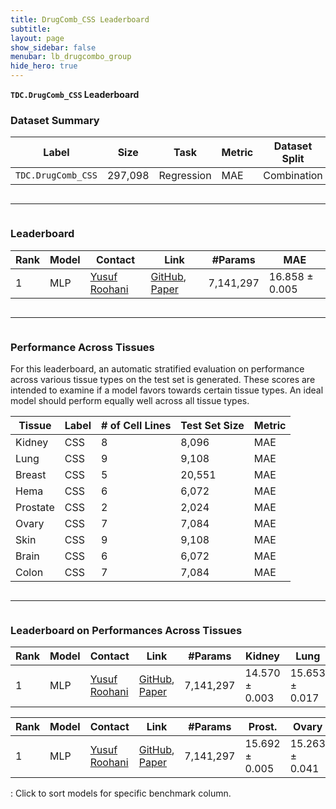 ```yaml
---
title: DrugComb_CSS Leaderboard
subtitle:
layout: page
show_sidebar: false
menubar: lb_drugcombo_group
hide_hero: true
---
```


<p class="is-size-3"><b><code>TDC.DrugComb_CSS</code> Leaderboard</b></p>

### Dataset Summary

<table class="table is-striped is-hoverable">
  <thead>
  <tr>
    <th>Label</th>
    <th>Size</th>
    <th>Task</th>
    <th>Metric</th>
    <th>Dataset Split</th>
  </tr>
  </thead>
  <tr>
    <td><code>TDC.DrugComb_CSS</code></td>
    <td>297,098</td>
    <td>Regression</td>
    <td>MAE</td>
    <td>Combination</td>
  </tr>
</table>

<div class="column is-12">
    <hr />
</div>

### Leaderboard

<table class="table is-striped is-hoverable" id="A">
  <thead>
  <tr>
   <!--When a header is clicked, run the sortTable function, with a parameter, 0 for sorting by names, 1 for sorting by country:-->  
    <th>Rank</th>
    <th>Model</th>
    <th>Contact</th>
    <th>Link</th>
    <th>#Params</th>
    <th onclick="sortTable(5, 'A', 'asc')">MAE</th>
  </tr>
</thead>
  <tr> 
  <td> 1 </td> 
  <td> MLP </td> 
  <td><a href="mailto:yroohani@stanford.edu">Yusuf Roohani</a></td> 
  <td><a href="https://github.com/mims-harvard/TDC/tree/master/examples/multi_pred/drugcombo"> GitHub</a>, <a href="https://bmcbioinformatics.biomedcentral.com/articles/10.1186/s12859-018-2509-3">Paper </a></td> 
  <td> 7,141,297 </td> 
  <td>16.858 <span>&#177;</span> 0.005 </td> 
</tr>
</table>

<div class="column is-12">
    <hr />
</div>

### Performance Across Tissues

<p class="is-size-5">For this leaderboard, an automatic stratified evaluation on performance across various tissue types on the test set is generated. These scores are intended to examine if a model favors towards certain tissue types. An ideal model should perform equally well across all tissue types.</p>

<table class="table is-striped is-hoverable">
  <thead>
  <tr>
    <th>Tissue</th>
    <th>Label</th>
    <th># of Cell Lines</th>
    <th>Test Set Size</th>
    <th>Metric</th>
  </tr>
  </thead>
  <tr>
    <td>Kidney</td>
    <td>CSS</td>
    <td>8</td>
    <td>8,096</td>
    <td>MAE</td>
  </tr>
  <tr>
    <td>Lung</td>
    <td>CSS</td>
    <td>9</td>
    <td>9,108</td>
    <td>MAE</td>
  </tr>
  <tr>
    <td>Breast</td>
    <td>CSS</td>
    <td>5</td>
    <td>20,551</td>
    <td>MAE</td>
  </tr>
  <tr>
    <td>Hema</td>
    <td>CSS</td>
    <td>6</td>
    <td>6,072</td>
    <td>MAE</td>
  </tr>
  <tr>
    <td>Prostate</td>
    <td>CSS</td>
    <td>2</td>
    <td>2,024</td>
    <td>MAE</td>
  </tr>
  <tr>
    <td>Ovary</td>
    <td>CSS</td>
    <td>7</td>
    <td>7,084</td>
    <td>MAE</td>
  </tr>
  <tr>
    <td>Skin</td>
    <td>CSS</td>
    <td>9</td>
    <td>9,108</td>
    <td>MAE</td>
  </tr>
  <tr>
    <td>Brain</td>
    <td>CSS</td>
    <td>6</td>
    <td>6,072</td>
    <td>MAE</td>
  </tr>
  <tr>
    <td>Colon</td>
    <td>CSS</td>
    <td>7</td>
    <td>7,084</td>
    <td>MAE</td>
  </tr>
</table>

<div class="column is-12">
    <hr />
</div>

### Leaderboard on Performances Across Tissues

<table class="table is-striped is-hoverable" id="A">
  <thead>
  <tr>
   <!--When a header is clicked, run the sortTable function, with a parameter, 0 for sorting by names, 1 for sorting by country:-->  
    <th>Rank</th>
    <th>Model</th>
    <th>Contact</th>
    <th>Link</th>
    <th>#Params</th>
    <th onclick="sortTable(5, 'A', 'asc')">Kidney <i class="fas fa-sort"></i> </th>
    <th onclick="sortTable(6, 'A', 'asc')">Lung <i class="fas fa-sort"></i></th>
    <th onclick="sortTable(7, 'A', 'asc')">Breast <i class="fas fa-sort"></i></th>
    <th onclick="sortTable(8, 'A', 'asc')">Hema <i class="fas fa-sort"></i></th>
  </tr>
</thead>
  <tr> 
  <td> 1 </td> 
  <td> MLP </td> 
  <td><a href="mailto:yroohani@stanford.edu">Yusuf Roohani</a></td> 
  <td><a href="https://github.com/mims-harvard/TDC/tree/master/examples/multi_pred/drugcombo"> GitHub</a>, <a href="https://bmcbioinformatics.biomedcentral.com/articles/10.1186/s12859-018-2509-3">Paper </a></td> 
  <td> 7,141,297 </td> 
  <td>14.570 <span>&#177;</span> 0.003 </td> 
  <td>15.653 <span>&#177;</span> 0.017 </td> 
  <td>13.432 <span>&#177;</span> 0.049 </td> 
  <td>28.764 <span>&#177;</span> 0.201 </td> 
</tr>

</table>


<table class="table is-striped is-hoverable" id="A">
  <thead>
  <tr>
   <!--When a header is clicked, run the sortTable function, with a parameter, 0 for sorting by names, 1 for sorting by country:-->  
    <th>Rank</th>
    <th>Model</th>
    <th>Contact</th>
    <th>Link</th>
    <th>#Params</th>
    <th onclick="sortTable(5, 'A', 'asc')">Prost. <i class="fas fa-sort"></i></th>
    <th onclick="sortTable(6, 'A', 'asc')">Ovary <i class="fas fa-sort"></i></th>
    <th onclick="sortTable(7, 'A', 'asc')">Skin <i class="fas fa-sort"></i></th>
    <th onclick="sortTable(8, 'A', 'asc')">Brain <i class="fas fa-sort"></i></th>
    <th onclick="sortTable(9, 'A', 'asc')">Colon <i class="fas fa-sort"></i></th>
  </tr>
</thead>
  <tr> 
  <td> 1 </td> 
  <td> MLP </td> 
  <td><a href="mailto:yroohani@stanford.edu">Yusuf Roohani</a></td> 
  <td><a href="https://github.com/mims-harvard/TDC/tree/master/examples/multi_pred/drugcombo"> GitHub</a>, <a href="https://bmcbioinformatics.biomedcentral.com/articles/10.1186/s12859-018-2509-3">Paper </a></td> 
  <td> 7,141,297 </td> 
  <td>15.692 <span>&#177;</span> 0.005 </td> 
  <td>15.263 <span>&#177;</span> 0.041 </td> 
  <td>15.663 <span>&#177;</span> 0.065 </td> 
  <td>15.694 <span>&#177;</span> 0.006 </td> 
  <td>17.729 <span>&#177;</span> 0.042 </td> 
</tr>
</table>

<i class="fas fa-sort"></i>: Click to sort models for specific benchmark column.



<script>
function sortTable(n, name, d) {
  var table, rows, switching, i, x, y, shouldSwitch, dir, switchcount = 0;
  table = document.getElementById(name);
  switching = true;
  //Set the sorting direction to ascending:
  if (d == 'desc'){
    dir = "desc"; 
  } else{
    dir = "asc"; 
  }
  
  /*Make a loop that will continue until
  no switching has been done:*/
  while (switching) {
    //start by saying: no switching is done:
    switching = false;
    rows = table.rows;
    /*Loop through all table rows (except the
    first, which contains table headers):*/
    for (i = 1; i < (rows.length - 1); i++) {
      //start by saying there should be no switching:
      shouldSwitch = false;
      /*Get the two elements you want to compare,
      one from current row and one from the next:*/
      x = rows[i].getElementsByTagName("TD")[n];
      y = rows[i + 1].getElementsByTagName("TD")[n];
      /*check if the two rows should switch place,
      based on the direction, asc or desc:*/
      if (dir == "asc") {
        if (Number(x.innerHTML.substring(0,5)) > Number(y.innerHTML.substring(0,5))) {
          //if so, mark as a switch and break the loop:
          shouldSwitch= true;
          break;
        }
      } else if (dir == "desc") {
        if (Number(x.innerHTML.substring(0,5)) < Number(y.innerHTML.substring(0,5))) {
          //if so, mark as a switch and break the loop:
          shouldSwitch = true;
          break;
        }
      }
    }
    if (shouldSwitch) {
      /*If a switch has been marked, make the switch
      and mark that a switch has been done:*/
      rows[i].parentNode.insertBefore(rows[i + 1], rows[i]);
      switching = true;
      //Each time a switch is done, increase this count by 1:
      switchcount ++;      
    } else {
      /*If no switching has been done AND the direction is "asc",
      set the direction to "desc" and run the while loop again.*/
      if (d == 'desc'){
        if (switchcount == 0 && dir == "desc") {
          dir = "asc";
          switching = true;
        }
      } else{
        if (switchcount == 0 && dir == "asc") {
          dir = "desc";
          switching = true;
        }
      }
    }
  }
}
</script>
